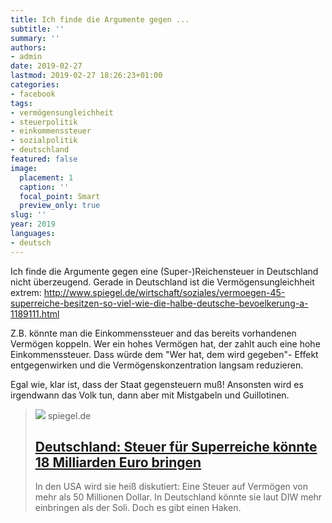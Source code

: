 ```yaml
---
title: Ich finde die Argumente gegen ...
subtitle: ''
summary: ''
authors:
- admin
date: 2019-02-27
lastmod: 2019-02-27 18:26:23+01:00
categories:
- facebook
tags:
- vermögensungleichheit
- steuerpolitik
- einkommenssteuer
- sozialpolitik
- deutschland
featured: false
image:
  placement: 1
  caption: ''
  focal_point: Smart
  preview_only: true
slug: ''
year: 2019
languages:
- deutsch
---
```


Ich finde die Argumente gegen eine (Super-)Reichensteuer in Deutschland nicht überzeugend. Gerade in Deutschland ist die Vermögensungleichheit extrem: http://www.spiegel.de/wirtschaft/soziales/vermoegen-45-superreiche-besitzen-so-viel-wie-die-halbe-deutsche-bevoelkerung-a-1189111.html

Z.B. könnte man die Einkommenssteuer and das bereits vorhandenen Vermögen koppeln. Wer ein hohes Vermögen hat, der zahlt auch eine hohe Einkommenssteuer. Dass würde dem "Wer hat, dem wird gegeben"- Effekt entgegenwirken und die Vermögenskonzentration langsam reduzieren.

Egal wie, klar ist, dass der Staat gegensteuern muß! Ansonsten wird es irgendwann das Volk tun, dann aber mit Mistgabeln und Guillotinen.
> [![](https://cdn.prod.www.spiegel.de/images/6cc4ec81-0001-0004-0000-000001399517_w1200_r1.778_fpx46.2_fpy50.jpg)](http://www.spiegel.de/wirtschaft/soziales/deutschland-steuer-fuer-superreiche-koennte-18-milliarden-euro-bringen-a-1254964.html)
> spiegel.de
> ## [Deutschland: Steuer für Superreiche könnte 18 Milliarden Euro bringen](http://www.spiegel.de/wirtschaft/soziales/deutschland-steuer-fuer-superreiche-koennte-18-milliarden-euro-bringen-a-1254964.html)
>
>In den USA wird sie heiß diskutiert: Eine Steuer auf Vermögen von mehr als 50 Millionen Dollar. In Deutschland könnte sie laut DIW mehr einbringen als der Soli. Doch es gibt einen Haken.